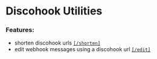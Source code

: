# Discohook Utilities

### Features:
* shorten discohook urls [`[/shorten]`](https://msg.bearger.ga/shorten)
* edit webhook messages using a discohook url [`[/edit]`](https://msg.bearger.ga/edit)
